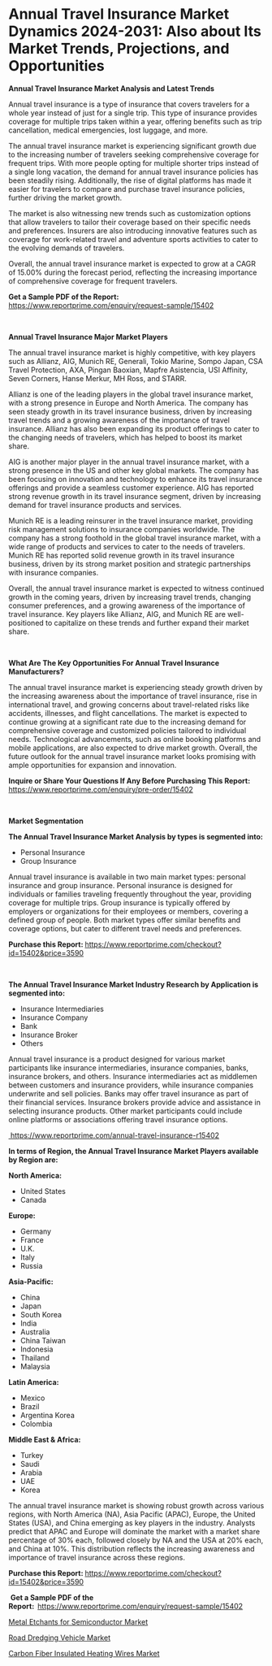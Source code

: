<p><h1>Annual Travel Insurance Market Dynamics 2024-2031: Also about Its Market Trends, Projections, and Opportunities</h1></p><p><strong>Annual Travel Insurance Market Analysis and Latest Trends</strong></p>
<p><p>Annual travel insurance is a type of insurance that covers travelers for a whole year instead of just for a single trip. This type of insurance provides coverage for multiple trips taken within a year, offering benefits such as trip cancellation, medical emergencies, lost luggage, and more.</p><p>The annual travel insurance market is experiencing significant growth due to the increasing number of travelers seeking comprehensive coverage for frequent trips. With more people opting for multiple shorter trips instead of a single long vacation, the demand for annual travel insurance policies has been steadily rising. Additionally, the rise of digital platforms has made it easier for travelers to compare and purchase travel insurance policies, further driving the market growth.</p><p>The market is also witnessing new trends such as customization options that allow travelers to tailor their coverage based on their specific needs and preferences. Insurers are also introducing innovative features such as coverage for work-related travel and adventure sports activities to cater to the evolving demands of travelers.</p><p>Overall, the annual travel insurance market is expected to grow at a CAGR of 15.00% during the forecast period, reflecting the increasing importance of comprehensive coverage for frequent travelers.</p></p>
<p><strong>Get a Sample PDF of the Report:&nbsp;</strong> <a href="https://www.reportprime.com/enquiry/request-sample/15402">https://www.reportprime.com/enquiry/request-sample/15402</a></p>
<p>&nbsp;</p>
<p><strong>Annual Travel Insurance Major Market Players</strong></p>
<p><p>The annual travel insurance market is highly competitive, with key players such as Allianz, AIG, Munich RE, Generali, Tokio Marine, Sompo Japan, CSA Travel Protection, AXA, Pingan Baoxian, Mapfre Asistencia, USI Affinity, Seven Corners, Hanse Merkur, MH Ross, and STARR. </p><p>Allianz is one of the leading players in the global travel insurance market, with a strong presence in Europe and North America. The company has seen steady growth in its travel insurance business, driven by increasing travel trends and a growing awareness of the importance of travel insurance. Allianz has also been expanding its product offerings to cater to the changing needs of travelers, which has helped to boost its market share.</p><p>AIG is another major player in the annual travel insurance market, with a strong presence in the US and other key global markets. The company has been focusing on innovation and technology to enhance its travel insurance offerings and provide a seamless customer experience. AIG has reported strong revenue growth in its travel insurance segment, driven by increasing demand for travel insurance products and services.</p><p>Munich RE is a leading reinsurer in the travel insurance market, providing risk management solutions to insurance companies worldwide. The company has a strong foothold in the global travel insurance market, with a wide range of products and services to cater to the needs of travelers. Munich RE has reported solid revenue growth in its travel insurance business, driven by its strong market position and strategic partnerships with insurance companies.</p><p>Overall, the annual travel insurance market is expected to witness continued growth in the coming years, driven by increasing travel trends, changing consumer preferences, and a growing awareness of the importance of travel insurance. Key players like Allianz, AIG, and Munich RE are well-positioned to capitalize on these trends and further expand their market share.</p></p>
<p>&nbsp;</p>
<p><strong>What Are The Key Opportunities For Annual Travel Insurance Manufacturers?</strong></p>
<p><p>The annual travel insurance market is experiencing steady growth driven by the increasing awareness about the importance of travel insurance, rise in international travel, and growing concerns about travel-related risks like accidents, illnesses, and flight cancellations. The market is expected to continue growing at a significant rate due to the increasing demand for comprehensive coverage and customized policies tailored to individual needs. Technological advancements, such as online booking platforms and mobile applications, are also expected to drive market growth. Overall, the future outlook for the annual travel insurance market looks promising with ample opportunities for expansion and innovation.</p></p>
<p><strong>Inquire or Share Your Questions If Any Before Purchasing This Report:</strong> <a href="https://www.reportprime.com/enquiry/pre-order/15402">https://www.reportprime.com/enquiry/pre-order/15402</a></p>
<p>&nbsp;</p>
<p><strong>Market Segmentation</strong></p>
<p><strong>The Annual Travel Insurance Market Analysis by types is segmented into:</strong></p>
<p><ul><li>Personal Insurance</li><li>Group Insurance</li></ul></p>
<p><p>Annual travel insurance is available in two main market types: personal insurance and group insurance. Personal insurance is designed for individuals or families traveling frequently throughout the year, providing coverage for multiple trips. Group insurance is typically offered by employers or organizations for their employees or members, covering a defined group of people. Both market types offer similar benefits and coverage options, but cater to different travel needs and preferences.</p></p>
<p><strong>Purchase this Report:&nbsp;</strong><a href="https://www.reportprime.com/checkout?id=15402&price=3590">https://www.reportprime.com/checkout?id=15402&price=3590</a></p>
<p>&nbsp;</p>
<p><strong>The Annual Travel Insurance Market Industry Research by Application is segmented into:</strong></p>
<p><ul><li>Insurance Intermediaries</li><li>Insurance Company</li><li>Bank</li><li>Insurance Broker</li><li>Others</li></ul></p>
<p><p>Annual travel insurance is a product designed for various market participants like insurance intermediaries, insurance companies, banks, insurance brokers, and others. Insurance intermediaries act as middlemen between customers and insurance providers, while insurance companies underwrite and sell policies. Banks may offer travel insurance as part of their financial services. Insurance brokers provide advice and assistance in selecting insurance products. Other market participants could include online platforms or associations offering travel insurance options.</p></p>
<p><a href="https://www.reportprime.com/annual-travel-insurance-r15402">&nbsp;https://www.reportprime.com/annual-travel-insurance-r15402</a></p>
<p><strong>In terms of Region, the Annual Travel Insurance Market Players available by Region are:</strong></p>
<p>
    <p> <strong> North America: </strong>
        <ul>
            <li>United States</li>
            <li>Canada</li>
        </ul>
        </p> 
    <p> <strong> Europe: </strong>
        <ul>
            <li>Germany</li>
            <li>France</li>
            <li>U.K.</li>
            <li>Italy</li>
            <li>Russia</li>
        </ul>
        </p> 
    <p> <strong> Asia-Pacific: </strong>
        <ul>
            <li>China</li>
            <li>Japan</li>
            <li>South Korea</li>
            <li>India</li>
            <li>Australia</li>
            <li>China Taiwan</li>
            <li>Indonesia</li>
            <li>Thailand</li>
            <li>Malaysia</li>
        </ul>
        </p> 
    <p> <strong> Latin America: </strong>
        <ul>
            <li>Mexico</li>
            <li>Brazil</li>
            <li>Argentina Korea</li>
            <li>Colombia</li>
        </ul>
        </p> 
    <p> <strong> Middle East & Africa: </strong>
        <ul>
            <li>Turkey</li>
            <li>Saudi</li>
            <li>Arabia</li>
            <li>UAE</li>
            <li>Korea</li>
        </ul>
    </p>
    </p>
<p><p>The annual travel insurance market is showing robust growth across various regions, with North America (NA), Asia Pacific (APAC), Europe, the United States (USA), and China emerging as key players in the industry. Analysts predict that APAC and Europe will dominate the market with a market share percentage of 30% each, followed closely by NA and the USA at 20% each, and China at 10%. This distribution reflects the increasing awareness and importance of travel insurance across these regions.</p></p>
<p><strong>Purchase this Report: </strong><a href="https://www.reportprime.com/checkout?id=15402&price=3590">https://www.reportprime.com/checkout?id=15402&price=3590</a></p>
<p>&nbsp;<strong>Get a Sample PDF of the Report:&nbsp;&nbsp;</strong><a href="https://www.reportprime.com/enquiry/request-sample/15402">https://www.reportprime.com/enquiry/request-sample/15402</a></p>
<p><strong></strong></p>
<p><p><a href="https://www.linkedin.com/pulse/metal-etchants-semiconductor-market-offers-provide-insightful-gq6be?trackingId=8YpzZN%2B2N90j8r3xlTejxQ%3D%3D">Metal Etchants for Semiconductor Market</a></p><p><a href="https://www.linkedin.com/pulse/road-dredging-vehicle-market-furnish-information-size-share-racce?trackingId=ehtSwICVQguJr%2FwXpPXb0w%3D%3D">Road Dredging Vehicle Market</a></p><p><a href="https://www.linkedin.com/pulse/carbon-fiber-insulated-heating-wires-market-centers-aspects-piane?trackingId=YHQnbUJGUQ1gQjBvG4yoDA%3D%3D">Carbon Fiber Insulated Heating Wires Market</a></p></p>